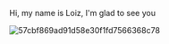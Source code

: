  Hi, my name is Loiz, I'm glad to see you  

![57cbf869ad91d58e30f1fd7566368c78](https://github.com/Loizj/Loizj/assets/139093413/939f4581-aa40-4d36-b450-4992a0ada735)
